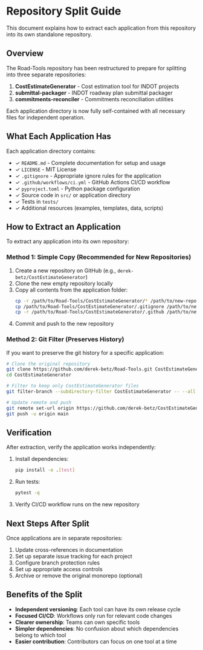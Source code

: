 # Repository Split Guide

This document explains how to extract each application from this repository into its own standalone repository.

## Overview

The Road-Tools repository has been restructured to prepare for splitting into three separate repositories:

1. **CostEstimateGenerator** - Cost estimation tool for INDOT projects
2. **submittal-packager** - INDOT roadway plan submittal packager
3. **commitments-reconciler** - Commitments reconciliation utilities

Each application directory is now fully self-contained with all necessary files for independent operation.

## What Each Application Has

Each application directory contains:

- ✓ `README.md` - Complete documentation for setup and usage
- ✓ `LICENSE` - MIT License
- ✓ `.gitignore` - Appropriate ignore rules for the application
- ✓ `.github/workflows/ci.yml` - GitHub Actions CI/CD workflow
- ✓ `pyproject.toml` - Python package configuration
- ✓ Source code in `src/` or application directory
- ✓ Tests in `tests/`
- ✓ Additional resources (examples, templates, data, scripts)

## How to Extract an Application

To extract any application into its own repository:

### Method 1: Simple Copy (Recommended for New Repositories)

1. Create a new repository on GitHub (e.g., `derek-betz/CostEstimateGenerator`)
2. Clone the new empty repository locally
3. Copy all contents from the application folder:
   ```bash
   cp -r /path/to/Road-Tools/CostEstimateGenerator/* /path/to/new-repo/
   cp /path/to/Road-Tools/CostEstimateGenerator/.gitignore /path/to/new-repo/
   cp -r /path/to/Road-Tools/CostEstimateGenerator/.github /path/to/new-repo/
   ```
4. Commit and push to the new repository

### Method 2: Git Filter (Preserves History)

If you want to preserve the git history for a specific application:

```bash
# Clone the original repository
git clone https://github.com/derek-betz/Road-Tools.git CostEstimateGenerator
cd CostEstimateGenerator

# Filter to keep only CostEstimateGenerator files
git filter-branch --subdirectory-filter CostEstimateGenerator -- --all

# Update remote and push
git remote set-url origin https://github.com/derek-betz/CostEstimateGenerator.git
git push -u origin main
```

## Verification

After extraction, verify the application works independently:

1. Install dependencies:
   ```bash
   pip install -e .[test]
   ```

2. Run tests:
   ```bash
   pytest -q
   ```

3. Verify CI/CD workflow runs on the new repository

## Next Steps After Split

Once applications are in separate repositories:

1. Update cross-references in documentation
2. Set up separate issue tracking for each project
3. Configure branch protection rules
4. Set up appropriate access controls
5. Archive or remove the original monorepo (optional)

## Benefits of the Split

- **Independent versioning**: Each tool can have its own release cycle
- **Focused CI/CD**: Workflows only run for relevant code changes
- **Clearer ownership**: Teams can own specific tools
- **Simpler dependencies**: No confusion about which dependencies belong to which tool
- **Easier contribution**: Contributors can focus on one tool at a time
